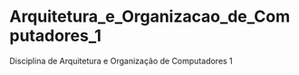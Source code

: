 # Arquitetura_e_Organizacao_de_Computadores_1
Disciplina de Arquitetura e Organização de Computadores 1

